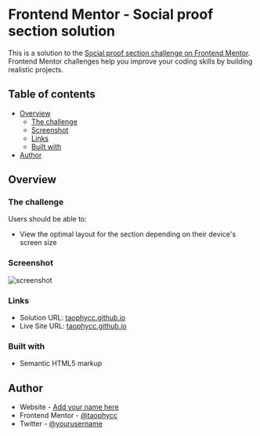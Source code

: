 # Frontend Mentor - Social proof section solution

This is a solution to the [Social proof section challenge on Frontend Mentor](https://www.frontendmentor.io/challenges/social-proof-section-6e0qTv_bA). Frontend Mentor challenges help you improve your coding skills by building realistic projects. 

## Table of contents

- [Overview](#overview)
  - [The challenge](#the-challenge)
  - [Screenshot](#screenshot)
  - [Links](#links)
  - [Built with](#built-with)
- [Author](#author)


## Overview

### The challenge

Users should be able to:

- View the optimal layout for the section depending on their device's screen size

### Screenshot

![screenshot](./images/FireShot%20Capture%20001%20-%20Social-proof-section%20-%20127.0.0.1.png)


### Links

- Solution URL: [taophycc.github.io](https://)
- Live Site URL: [taophycc.github.io](https://)


### Built with

- Semantic HTML5 markup


## Author

- Website - [Add your name here](https://www.your-site.com)
- Frontend Mentor - [@taophycc](https://www.frontendmentor.io/profile/taophycc)
- Twitter - [@yourusername](https://www.twitter.com/taophyc_)

